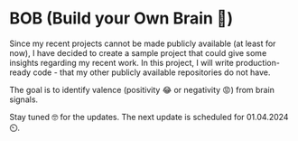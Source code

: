 # BOB (Build your Own Brain 🧠)
Since my recent projects cannot be made publicly available (at least for now), I have decided to create a sample project that could give some insights regarding my recent work.
In this project, I will write production-ready code - that my other publicly available repositories do not have.

The goal is to identify valence (positivity 😂 or negativity 😡) from brain signals.

Stay tuned 🤓 for the updates. The next update is scheduled for 01.04.2024 ⏲️.

